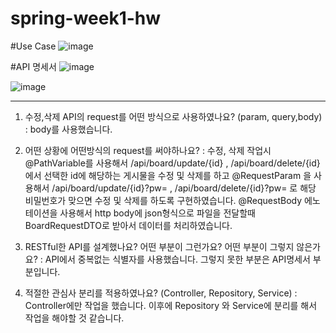 # spring-week1-hw

#Use Case
![image](https://github.com/junyoung93/spring-week1-hw/assets/128367271/cffe1e43-6914-4e8a-ad43-84945ae52acb)




#API 명세서
![image](https://github.com/junyoung93/spring-week1-hw/assets/128367271/30aa02b2-b8c0-44db-bef4-82cbf49a95aa)

![image](https://github.com/junyoung93/spring-week1-hw/assets/128367271/7750872e-b6bb-45ed-8f44-5ff0ac53bbe2)


************************************************************************************************************

1. 수정,삭제 API의 request를 어떤 방식으로 사용하였나요? (param, query,body)
   : body를 사용했습니다.

2. 어떤 상황에 어떤방식의 request를 써야하나요?
   : 수정, 삭제 작업시 @PathVariable를 사용해서 /api/board/update/{id} , /api/board/delete/{id}에서 선택한 id에 해당하는 게시물을 수정 및 삭제를 하고
     @RequestParam 을 사용해서 /api/board/update/{id}?pw= , /api/board/delete/{id}?pw= 로 해당 비밀번호가 맞으면 수정 및 삭제를 하도록 구현하였습니다.
     @RequestBody 에노테이션을 사용해서 http body에 json형식으로 파일을 전달할때 BoardRequestDTO로 받아서 데이터를 처리하였습니다.

3. RESTful한 API를 설계했나요? 어떤 부분이 그런가요? 어떤 부분이 그렇지 않은가요?
   : API에서 중복없는 식별자를 사용했습니다. 그렇지 못한 부분은 API명세서 부분입니다.
   
4. 적절한 관심사 분리를 적용하였나요? (Controller, Repository, Service)
   : Controller에만 작업을 했습니다. 이후에 Repository 와 Service에 분리를 해서 작업을 해야할 것 같습니다.
